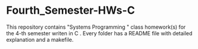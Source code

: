 # Fourth_Semester-HWs-C
This repository contains "Systems Programming " class homework(s) for the 4-th semester writen in C .
Every folder has a README file with detailed explanation and a makefile.
